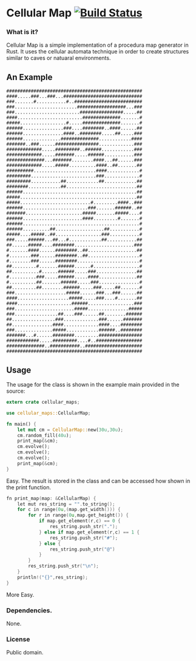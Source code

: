 # Cellular Map [![Build Status](https://travis-ci.org/THeK3nger/CellularMaps-Rust.svg?branch=master)](https://travis-ci.org/THeK3nger/CellularMaps-Rust)

### What is it?

Cellular Map is a simple implementation of a procedura map generator in Rust. It uses the cellular automata technique in order to create structures similar to caves or natuaral environments.

## An Example

	##################################################
	####.....###...###...#############################
	###.......#...........#..#########################
	###.......................##################...###
	###........................################.....##
	####........................##############.......#
	#####.................#.....##############.......#
	######...............###....########..####......##
	######...............####..########.....##.....###
	######..............##############............####
	#######..###......################.............###
	#############.....#########..######............###
	#############.....#######.....######...........###
	##############...#######........####...##......###
	#############.....#####..........####..##.......##
	##########.......................####............#
	#########........................###.............#
	#########...........##............##............##
	########............##..........................##
	######..........................................##
	#####...........................................##
	#####..........................#.........####..###
	######........................###.......######..##
	#######.....................#####.......#####....#
	######......................####.........#.......#
	######...........................................#
	######..........##..................##...........#
	#####....#####..##.................###...........#
	###.....######...##...#............##...........##
	##......#####....########......................###
	#.......####......########..##..................##
	#........###......########..##...................#
	#........###......########.......................#
	##.........#.......######......#.................#
	##..........#......######.....###...............##
	#..........###.....######.....####..............##
	#..........##.......######.....###...............#
	##.........##........######.....###.....##.......#
	###...................#####......###...###......##
	####...................#####.....###....#.......##
	####....................######.................###
	###......................#####...............#####
	###................##....###......##........######
	##................###.............###......#######
	##...............####.............####....########
	###..............#####............######..########
	#######...#......########.........################
	############.....#########....#..#################
	##############..###########..#####################
	##################################################

## Usage

The usage for the class is shown in the example main provided in the source:

```rust
extern crate cellular_maps;

use cellular_maps::CellularMap;

fn main() {
	let mut cm = CellularMap::new(30u,30u);
	cm.random_fill(40u);
	print_map(&cm);
	cm.evolve();
	cm.evolve();
	cm.evolve();
	print_map(&cm);
}
```

Easy. The result is stored in the class and can be accessed how shown in the print function.

```cpp
fn print_map(map: &CellularMap) {
	let mut res_string = "".to_string();
	for c in range(0u,(map.get_width())) {
		for r in range(0u,map.get_height()) {
			if map.get_element(r,c) == 0 {
				res_string.push_str(".");
			} else if map.get_element(r,c) == 1 {
				res_string.push_str("#");
			} else {
				res_string.push_str("@")
			}
		}
		res_string.push_str("\n");
	}
	println!("{}",res_string);
}
```

More Easy.

### Dependencies.

None.

### License

Public domain.
